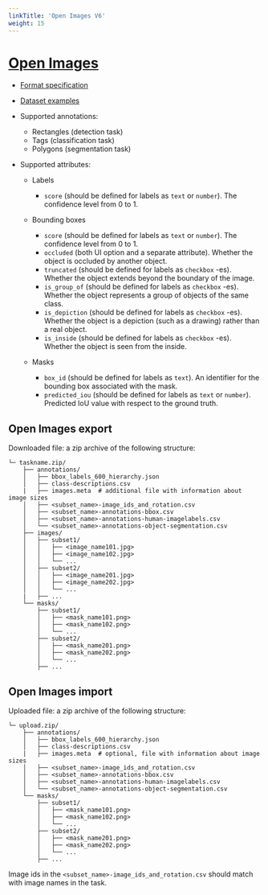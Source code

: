 ```yaml
---
linkTitle: 'Open Images V6'
weight: 15
---
```


# [Open Images](https://storage.googleapis.com/openimages/web/index.html)

- [Format specification](https://storage.googleapis.com/openimages/web/download.html)
- [Dataset examples](https://github.com/cvat-ai/datumaro/tree/v0.3/tests/assets/open_images_dataset)

- Supported annotations:

  - Rectangles (detection task)
  - Tags (classification task)
  - Polygons (segmentation task)

- Supported attributes:

  - Labels

    - `score` (should be defined for labels as `text` or `number`).
      The confidence level from 0 to 1.

  - Bounding boxes

    - `score` (should be defined for labels as `text` or `number`).
      The confidence level from 0 to 1.
    - `occluded` (both UI option and a separate attribute).
      Whether the object is occluded by another object.
    - `truncated` (should be defined for labels as `checkbox` -es).
      Whether the object extends beyond the boundary of the image.
    - `is_group_of` (should be defined for labels as `checkbox` -es).
      Whether the object represents a group of objects of the same class.
    - `is_depiction` (should be defined for labels as `checkbox` -es).
      Whether the object is a depiction (such as a drawing)
      rather than a real object.
    - `is_inside` (should be defined for labels as `checkbox` -es).
      Whether the object is seen from the inside.

  - Masks
    - `box_id` (should be defined for labels as `text`).
      An identifier for the bounding box associated with the mask.
    - `predicted_iou` (should be defined for labels as `text` or `number`).
      Predicted IoU value with respect to the ground truth.

## Open Images export

Downloaded file: a zip archive of the following structure:

```
└─ taskname.zip/
    ├── annotations/
    │   ├── bbox_labels_600_hierarchy.json
    │   ├── class-descriptions.csv
    |   ├── images.meta  # additional file with information about image sizes
    │   ├── <subset_name>-image_ids_and_rotation.csv
    │   ├── <subset_name>-annotations-bbox.csv
    │   ├── <subset_name>-annotations-human-imagelabels.csv
    │   └── <subset_name>-annotations-object-segmentation.csv
    ├── images/
    │   ├── subset1/
    │   │   ├── <image_name101.jpg>
    │   │   ├── <image_name102.jpg>
    │   │   └── ...
    │   ├── subset2/
    │   │   ├── <image_name201.jpg>
    │   │   ├── <image_name202.jpg>
    │   │   └── ...
    |   ├── ...
    └── masks/
        ├── subset1/
        │   ├── <mask_name101.png>
        │   ├── <mask_name102.png>
        │   └── ...
        ├── subset2/
        │   ├── <mask_name201.png>
        │   ├── <mask_name202.png>
        │   └── ...
        ├── ...
```

## Open Images import

Uploaded file: a zip archive of the following structure:

```
└─ upload.zip/
    ├── annotations/
    │   ├── bbox_labels_600_hierarchy.json
    │   ├── class-descriptions.csv
    |   ├── images.meta  # optional, file with information about image sizes
    │   ├── <subset_name>-image_ids_and_rotation.csv
    │   ├── <subset_name>-annotations-bbox.csv
    │   ├── <subset_name>-annotations-human-imagelabels.csv
    │   └── <subset_name>-annotations-object-segmentation.csv
    └── masks/
        ├── subset1/
        │   ├── <mask_name101.png>
        │   ├── <mask_name102.png>
        │   └── ...
        ├── subset2/
        │   ├── <mask_name201.png>
        │   ├── <mask_name202.png>
        │   └── ...
        ├── ...
```

Image ids in the `<subset_name>-image_ids_and_rotation.csv` should match with
image names in the task.

